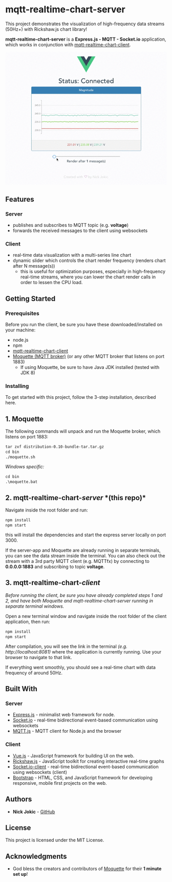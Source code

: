 # mqtt-realtime-chart-server

This project demonstrates the visualization of high-frequency data streams (50Hz+) with Rickshaw.js chart library! 

**mqtt-realtime-chart-server** is a **Express.js - MQTT - Socket.io** application, which works in conjunction with [mqtt-realtime-chart-client](https://github.com/NickJokic/mqtt-realtime-chart-client).


![Alt Text](https://raw.githubusercontent.com/NickJokic/mqtt-realtime-chart-server/master/static/mqtt-realtime-chart.gif)


## Features
### Server
+ publishes and subscribes to MQTT topic (e.g. **voltage**)
+ forwards the received messages to the client using websockets


### Client
+ real-time data visualization with a multi-series line chart
+ dynamic slider which controls the chart render frequency (renders chart after N message(s))
	+ this is useful for optimization purposes, especially in high-frequency real-time streams, where you 	can	lower the chart render calls in order to lessen the CPU load. 



## Getting Started

### Prerequisites

Before you run the client, be sure you have these downloaded/installed on your machine:

+ node.js
+ npm
+ [mqtt-realtime-chart-client](https://github.com/NickJokic/mqtt-realtime-chart-client)
+ [Moquette (MQTT broker)](https://github.com/andsel/moquette) (or any other MQTT broker that listens on port 1883)
    + If using Moquette, be sure to have Java JDK installed (tested with JDK 8)

### Installing

To get started with this project, follow the 3-step installation, described here.

## 1. Moquette 

The following commands will unpack and run the Moquette broker, which listens on port 1883:

```
tar zxf distribution-0.10-bundle-tar.tar.gz
cd bin
./moquette.sh	
```

*Windows specific:*

```
cd bin
.\moquette.bat 
```


## 2. mqtt-realtime-chart-*server*  *\(this repo)\*

Navigate inside the root folder and run:

```
npm install
npm start
```
this will install the dependencies and start the express server locally on port 3000.

If the server-app and Moquette are already running in separate terminals, you can see the data stream inside the terminal. You can also check out the stream with a 3rd party MQTT client (e.g. MQTTfx) by connecting to **0.0.0.0:1883** and subscribing to topic **voltage**.


## 3. mqtt-realtime-chart-*client*

*Before running the client, be sure you have already completed steps 1 and 2, and have both Moquette and mqtt-realtime-chart-server running in separate terminal windows.*

Open a new terminal window and navigate inside the root folder of the client application, then run:

```
npm install
npm start
```

After compilation, you will see the link in the terminal *(e.g. http://localhost:8081)* where the application is currently running. Use your browser to navigate to that link. 

If everything went smoothly, you should see a real-time chart with data frequency of around 50Hz.


## Built With


### Server
* [Express.js](https://github.com/expressjs/express) - minimalist web framework for node.
* [Socket.io](https://github.com/socketio/socket.io) - real-time bidirectional event-based communication using websockets
* [MQTT.js](https://github.com/mqttjs/MQTT.js) - MQTT client for Node.js and the browser 

### Client
* [Vue.js](https://github.com/vuejs/vue) - JavaScript framework for building UI on the web.
* [Rickshaw.js](https://github.com/shutterstock/rickshaw) - JavaScript toolkit for creating interactive real-time graphs
* [Socket.io-client](https://github.com/socketio/socket.io) - real-time bidirectional event-based communication using websockets (client)
* [Bootstrap](https://github.com/twbs/bootstrap) - HTML, CSS, and JavaScript framework for developing responsive, mobile first projects on the web.



## Authors

* **Nick Jokic** - [GitHub](https://github.com/NickJokic)


## License

This project is licensed under the MIT License.

## Acknowledgments

* God bless the creators and contributors of [Moquette](https://github.com/andsel/moquette) for their **1 minute set up**!

